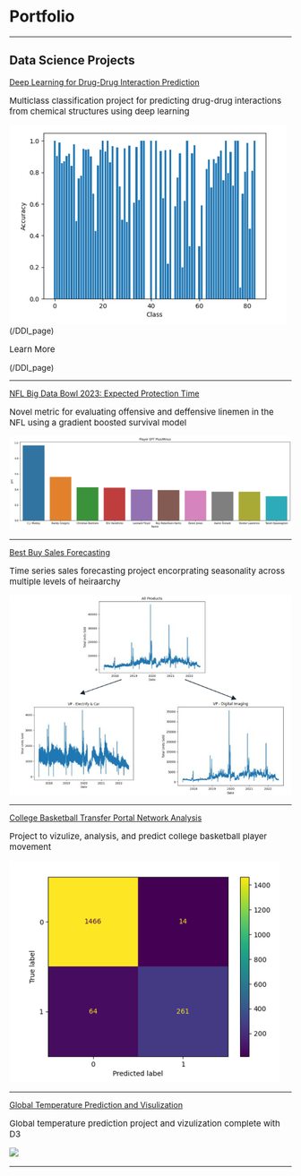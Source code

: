 # Portfolio

---

## Data Science Projects 

[Deep Learning for Drug-Drug Interaction Prediction](/DDI_page)
<p style="font-size:15px">Multiclass classification project for predicting drug-drug interactions from chemical structures using deep learning</p> 
<img src="images/img2DDI.png?raw=true"/>(/DDI_page)
<p style="font-size:15px">Learn More</p>(/DDI_page)

---
[NFL Big Data Bowl 2023: Expected Protection Time](/pdf/sample_presentation.pdf)
<p style="font-size:15px">Novel metric for evaluating offensive and deffensive linemen in the NFL using a gradient boosted survival model</p>
<img src="images/PlayerEPT.png?raw=true"/>

---
[Best Buy Sales Forecasting](http://example.com/)
<p style="font-size:15px">Time series sales forecasting project encorprating seasonality across multiple levels of heiraarchy</p>
<img src="images/Trends.png?raw=true"/>

---
[College Basketball Transfer Portal Network Analysis](http://example.com/)
<p style="font-size:15px">Project to vizulize, analysis, and predict college basketball player movement</p>
<img src="images/Results.png?raw=true"/>

---
[Global Temperature Prediction and Visulization](http://example.com/)
<p style="font-size:15px">Global temperature prediction project and vizulization complete with D3</p>
<img src="images/dummy_thumbnail.jpg?raw=true"/>

---
